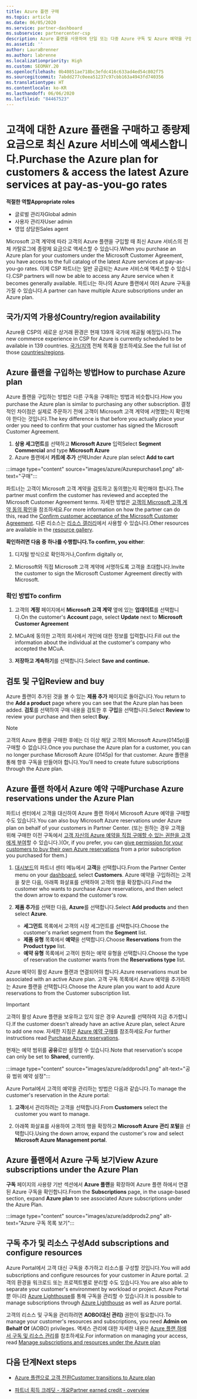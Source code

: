 ```yaml
---
title: Azure 플랜 구매
ms.topic: article
ms.date: 06/05/2020
ms.service: partner-dashboard
ms.subservice: partnercenter-csp
description: Azure 플랜을 사용하여 단일 또는 다중 Azure 구독 및 Azure 예약을 구입하고, 리소스를 구성하고, 구독을 보거나 추가하는 방법에 대해 알아보세요.
ms.assetid: ''
author: LauraBrenner
ms.author: labrenne
ms.localizationpriority: High
ms.custom: SEOMAY.20
ms.openlocfilehash: 0b40851ae718bc3efdc416c633ad4ed54c802f75
ms.sourcegitcommit: 7abdd277c0eea51237c97cbb163a4943fd740356
ms.translationtype: HT
ms.contentlocale: ko-KR
ms.lasthandoff: 06/06/2020
ms.locfileid: "84467523"
---
```

# <a name="purchase-the-azure-plan-for-customers--access-the-latest-azure-services-at-pay-as-you-go-rates"></a><span data-ttu-id="7ea21-103">고객에 대한 Azure 플랜을 구매하고 종량제 요금으로 최신 Azure 서비스에 액세스합니다.</span><span class="sxs-lookup"><span data-stu-id="7ea21-103">Purchase the Azure plan for customers & access the latest Azure services at pay-as-you-go rates</span></span>

<span data-ttu-id="7ea21-104">**적절한 역할**</span><span class="sxs-lookup"><span data-stu-id="7ea21-104">**Appropriate roles**</span></span>
- <span data-ttu-id="7ea21-105">글로벌 관리자</span><span class="sxs-lookup"><span data-stu-id="7ea21-105">Global admin</span></span>
- <span data-ttu-id="7ea21-106">사용자 관리자</span><span class="sxs-lookup"><span data-stu-id="7ea21-106">User admin</span></span>
- <span data-ttu-id="7ea21-107">영업 상담원</span><span class="sxs-lookup"><span data-stu-id="7ea21-107">Sales agent</span></span>

<span data-ttu-id="7ea21-108">Microsoft 고객 계약에 따라 고객의 Azure 플랜을 구입할 때 최신 Azure 서비스의 전체 카탈로그에 종량제 요금으로 액세스할 수 있습니다.</span><span class="sxs-lookup"><span data-stu-id="7ea21-108">When you purchase an Azure plan for your customers under the Microsoft Customer Agreement, you have access to the full catalog of the latest Azure services at pay-as-you-go rates.</span></span> <span data-ttu-id="7ea21-109">이제 CSP 파트너는 일반 공급되는 Azure 서비스에 액세스할 수 있습니다.</span><span class="sxs-lookup"><span data-stu-id="7ea21-109">CSP partners will now be able to access any Azure service when it becomes generally available.</span></span> <span data-ttu-id="7ea21-110">파트너는 하나의 Azure 플랜에서 여러 Azure 구독을 가질 수 있습니다.</span><span class="sxs-lookup"><span data-stu-id="7ea21-110">A partner can have multiple Azure subscriptions under an Azure plan.</span></span> 

## <a name="countryregion-availability"></a><span data-ttu-id="7ea21-111">국가/지역 가용성</span><span class="sxs-lookup"><span data-stu-id="7ea21-111">Country/region availability</span></span>
<span data-ttu-id="7ea21-112">Azure용 CSP의 새로운 상거래 환경은 현재 139개 국가에 제공될 예정입니다.</span><span class="sxs-lookup"><span data-stu-id="7ea21-112">The new commerce experience in CSP for Azure is currently scheduled to be available in 139 countries.</span></span> <span data-ttu-id="7ea21-113">[국가/지역](https://query.prod.cms.rt.microsoft.com/cms/api/am/binary/RE3QN0x) 전체 목록을 참조하세요.</span><span class="sxs-lookup"><span data-stu-id="7ea21-113">See the full list of those [countries/regions](https://query.prod.cms.rt.microsoft.com/cms/api/am/binary/RE3QN0x).</span></span> 

## <a name="how-to-purchase-azure-plan"></a><span data-ttu-id="7ea21-114">Azure 플랜을 구입하는 방법</span><span class="sxs-lookup"><span data-stu-id="7ea21-114">How to purchase Azure plan</span></span>

<span data-ttu-id="7ea21-115">Azure 플랜을 구입하는 방법은 다른 구독을 구매하는 방법과 비슷합니다.</span><span class="sxs-lookup"><span data-stu-id="7ea21-115">How you purchase the Azure plan is similar to purchasing any other subscription.</span></span> <span data-ttu-id="7ea21-116">결정적인 차이점은 실제로 주문하기 전에 고객이 Microsoft 고객 계약에 서명했는지 확인해야 한다는 것입니다.</span><span class="sxs-lookup"><span data-stu-id="7ea21-116">The key difference is that before you actually place your order you need to confirm that your customer has signed the Microsoft Customer Agreement.</span></span>

1. <span data-ttu-id="7ea21-117">**상용 세그먼트**를 선택하고 **Microsoft Azure** 입력</span><span class="sxs-lookup"><span data-stu-id="7ea21-117">Select **Segment Commercial** and type **Microsoft Azure**</span></span> 
2. <span data-ttu-id="7ea21-118">Azure 플랜에서 **카트에 추가** 선택</span><span class="sxs-lookup"><span data-stu-id="7ea21-118">Under Azure plan select **Add to cart**</span></span>

:::image type="content" source="images/azure/Azurepurchase1.png" alt-text="구매":::

<span data-ttu-id="7ea21-120">파트너는 고객이 Microsoft 고객 계약을 검토하고 동의했는지 확인해야 합니다.</span><span class="sxs-lookup"><span data-stu-id="7ea21-120">The partner must confirm the customer has reviewed and accepted the Microsoft Customer Agreement terms.</span></span> <span data-ttu-id="7ea21-121">자세한 방법은 [고객의 Microsoft 고객 계약 동의 확인](https://docs.microsoft.com/partner-center/confirm-customer-agreement)을 참조하세요.</span><span class="sxs-lookup"><span data-stu-id="7ea21-121">For more information on how the partner can do this, read the [Confirm customer acceptance of the Microsoft Customer Agreement](https://docs.microsoft.com/partner-center/confirm-customer-agreement).</span></span> <span data-ttu-id="7ea21-122">다른 리소스는 [리소스 갤러리](https://partner.microsoft.com/resources/collection/Microsoft-Customer-Agreement-in-the-CSP-program#/)에서 사용할 수 있습니다.</span><span class="sxs-lookup"><span data-stu-id="7ea21-122">Other resources are available in the [resource gallery](https://partner.microsoft.com/resources/collection/Microsoft-Customer-Agreement-in-the-CSP-program#/).</span></span>

<span data-ttu-id="7ea21-123">**확인하려면 다음 중 하나를 수행합니다.**</span><span class="sxs-lookup"><span data-stu-id="7ea21-123">**To confirm, you either**:</span></span> 

1. <span data-ttu-id="7ea21-124">디지털 방식으로 확인하거나,</span><span class="sxs-lookup"><span data-stu-id="7ea21-124">Confirm digitally or,</span></span>

2. <span data-ttu-id="7ea21-125">Microsoft와 직접 Microsoft 고객 계약에 서명하도록 고객을 초대합니다.</span><span class="sxs-lookup"><span data-stu-id="7ea21-125">Invite the customer to sign the Microsoft Customer Agreement directly with Microsoft.</span></span> 

### <a name="to-confirm"></a><span data-ttu-id="7ea21-126">확인 방법</span><span class="sxs-lookup"><span data-stu-id="7ea21-126">To confirm</span></span> 

1. <span data-ttu-id="7ea21-127">고객의 **계정** 페이지에서 **Microsoft 고객 계약** 옆에 있는 **업데이트**를 선택합니다.</span><span class="sxs-lookup"><span data-stu-id="7ea21-127">On the customer's **Account** page, select **Update** next to **Microsoft Customer Agreement**</span></span>  

2. <span data-ttu-id="7ea21-128">MCuA에 동의한 고객의 회사에서 개인에 대한 정보를 입력합니다.</span><span class="sxs-lookup"><span data-stu-id="7ea21-128">Fill out the information about the individual at the customer's company who accepted the MCuA.</span></span>

3. <span data-ttu-id="7ea21-129">**저장하고 계속하기**를 선택합니다.</span><span class="sxs-lookup"><span data-stu-id="7ea21-129">Select **Save and continue.**</span></span>  

## <a name="review-and-buy"></a><span data-ttu-id="7ea21-130">검토 및 구입</span><span class="sxs-lookup"><span data-stu-id="7ea21-130">Review and buy</span></span>

<span data-ttu-id="7ea21-131">Azure 플랜이 추가된 것을 볼 수 있는 **제품 추가** 페이지로 돌아갑니다.</span><span class="sxs-lookup"><span data-stu-id="7ea21-131">You return to the **Add a product** page where you can see that the Azure plan has been added.</span></span> <span data-ttu-id="7ea21-132">**검토**를 선택하여 구매 내용을 검토한 후 **구입**을 선택합니다.</span><span class="sxs-lookup"><span data-stu-id="7ea21-132">Select **Review** to review your purchase and then select **Buy**.</span></span> 

>[!Note]
><span data-ttu-id="7ea21-133">고객의 Azure 플랜을 구매한 후에는 더 이상 해당 고객의 Microsoft Azure(0145p)를 구매할 수 없습니다.</span><span class="sxs-lookup"><span data-stu-id="7ea21-133">Once you purchase the Azure plan for a customer, you can no longer purchase Microsoft Azure (0145p) for that customer.</span></span> <span data-ttu-id="7ea21-134">Azure 플랜을 통해 향후 구독을 만들어야 합니다.</span><span class="sxs-lookup"><span data-stu-id="7ea21-134">You'll need to create future subscriptions through the Azure plan.</span></span>

## <a name="purchase-azure-reservations-under-the-azure-plan"></a><span data-ttu-id="7ea21-135">Azure 플랜 하에서 Azure 예약 구매</span><span class="sxs-lookup"><span data-stu-id="7ea21-135">Purchase Azure reservations under the Azure Plan</span></span> 
  
<span data-ttu-id="7ea21-136">파트너 센터에서 고객을 대신하여 Azure 플랜 하에서 Microsoft Azure 예약을 구매할 수도 있습니다.</span><span class="sxs-lookup"><span data-stu-id="7ea21-136">You can also buy Microsoft Azure reservations under Azure plan on behalf of your customers in Partner Center.</span></span> <span data-ttu-id="7ea21-137">(또는 원하는 경우 고객을 위해 구매한 이전 구독에서 [고객 자신의 Azure 예약을 직접 구매할 수 있는 권한을 고객에게 부여](give-customers-permission.md)할 수 있습니다.)</span><span class="sxs-lookup"><span data-stu-id="7ea21-137">(Or, if you prefer, you can [give permission for your customers to buy their own Azure reservations](give-customers-permission.md) from a prior subscription you purchased for them.)</span></span>

1. <span data-ttu-id="7ea21-138">[대시보드](https://partner.microsoft.com/dashboard/)의 파트너 센터 메뉴에서 **고객**을 선택합니다.</span><span class="sxs-lookup"><span data-stu-id="7ea21-138">From the Partner Center menu on your [dashboard](https://partner.microsoft.com/dashboard/), select **Customers**.</span></span> <span data-ttu-id="7ea21-139">Azure 예약을 구입하려는 고객을 찾은 다음, 아래쪽 화살표를 선택하여 고객의 행을 확장합니다.</span><span class="sxs-lookup"><span data-stu-id="7ea21-139">Find the customer who wants to purchase Azure reservations, and then select the down arrow to expand the customer's row.</span></span>

2. <span data-ttu-id="7ea21-140">**제품 추가**를 선택한 다음, **Azure**를 선택합니다.</span><span class="sxs-lookup"><span data-stu-id="7ea21-140">Select **Add products** and then select **Azure**.</span></span> 

   - <span data-ttu-id="7ea21-141">**세그먼트** 목록에서 고객의 시장 세그먼트를 선택합니다.</span><span class="sxs-lookup"><span data-stu-id="7ea21-141">Choose the customer's market segment from the **Segment** list.</span></span>
   - <span data-ttu-id="7ea21-142">**제품 유형** 목록에서 **예약**을 선택합니다.</span><span class="sxs-lookup"><span data-stu-id="7ea21-142">Choose **Reservations** from the **Product type** list.</span></span>
   - <span data-ttu-id="7ea21-143">**예약 유형** 목록에서 고객이 원하는 예약 유형을 선택합니다.</span><span class="sxs-lookup"><span data-stu-id="7ea21-143">Choose the type of reservation the customer wants from the **Reservations type** list.</span></span>

<span data-ttu-id="7ea21-144">Azure 예약이 활성 Azure 플랜과 연결되어야 합니다.</span><span class="sxs-lookup"><span data-stu-id="7ea21-144">Azure reservations must be associated with an active Azure plan.</span></span> <span data-ttu-id="7ea21-145">고객 구독 목록에서 Azure 예약을 추가하려는 Azure 플랜을 선택합니다.</span><span class="sxs-lookup"><span data-stu-id="7ea21-145">Choose the Azure plan you want to add Azure reservations to from the Customer subscription list.</span></span> 

>[!Important] 
><span data-ttu-id="7ea21-146">고객이 활성 Azure 플랜을 보유하고 있지 않은 경우 Azure를 선택하여 지금 추가합니다.</span><span class="sxs-lookup"><span data-stu-id="7ea21-146">If the customer doesn't already have an active Azure plan, select Azure to add one now.</span></span> <span data-ttu-id="7ea21-147">자세한 지침은 [Azure 예약 구매](https://docs.microsoft.com/partner-center/azure-reservations-buying#purchase-azure-reservations)를 참조하세요.</span><span class="sxs-lookup"><span data-stu-id="7ea21-147">For further instructions read [Purchase Azure reservations](https://docs.microsoft.com/partner-center/azure-reservations-buying#purchase-azure-reservations).</span></span>

<span data-ttu-id="7ea21-148">현재는 예약 범위를 **공유**로만 설정할 수 있습니다.</span><span class="sxs-lookup"><span data-stu-id="7ea21-148">Note that reservation's scope can only be set to **Shared**, currently.</span></span> 

:::image type="content" source="images/azure/addprods1.png" alt-text="공유 범위 예약 설정":::

<span data-ttu-id="7ea21-150">Azure Portal에서 고객의 예약을 관리하는 방법은 다음과 같습니다.</span><span class="sxs-lookup"><span data-stu-id="7ea21-150">To manage the customer's reservation in the Azure portal:</span></span> 

1. <span data-ttu-id="7ea21-151">**고객**에서 관리하려는 고객을 선택합니다.</span><span class="sxs-lookup"><span data-stu-id="7ea21-151">From **Customers** select the customer you want to manage.</span></span> 

2. <span data-ttu-id="7ea21-152">아래쪽 화살표를 사용하여 고객의 행을 확장하고 **Microsoft Azure 관리 포털**을 선택합니다.</span><span class="sxs-lookup"><span data-stu-id="7ea21-152">Using the down arrow, expand the customer's row and select **Microsoft Azure Management portal**.</span></span>  
 
## <a name="view-azure-subscriptions-under-the-azure-plan"></a><span data-ttu-id="7ea21-153">Azure 플랜에서 Azure 구독 보기</span><span class="sxs-lookup"><span data-stu-id="7ea21-153">View Azure subscriptions under the Azure Plan</span></span>

<span data-ttu-id="7ea21-154">**구독** 페이지의 사용량 기반 섹션에서 **Azure 플랜**을 확장하여 Azure 플랜 하에서 연결된 Azure 구독을 확인합니다.</span><span class="sxs-lookup"><span data-stu-id="7ea21-154">From the **Subscriptions** page, in the usage-based section, expand **Azure plan** to see associated Azure subscriptions under the Azure Plan.</span></span>

:::image type="content" source="images/azure/addprods2.png" alt-text="Azure 구독 목록 보기"::: 


## <a name="add-subscriptions-and-configure-resources"></a><span data-ttu-id="7ea21-156">구독 추가 및 리소스 구성</span><span class="sxs-lookup"><span data-stu-id="7ea21-156">Add subscriptions and configure resources</span></span>

<span data-ttu-id="7ea21-157">Azure Portal에서 고객 대신 구독을 추가하고 리소스를 구성할 것입니다.</span><span class="sxs-lookup"><span data-stu-id="7ea21-157">You will add subscriptions and configure resources for your customer in Azure portal.</span></span> <span data-ttu-id="7ea21-158">고객의 환경을 워크로드 또는 프로젝트별로 분리할 수도 있습니다.</span><span class="sxs-lookup"><span data-stu-id="7ea21-158">You are also able to separate your customer's environment by workload or project.</span></span> <span data-ttu-id="7ea21-159">Azure Portal뿐 아니라 [Azure Lighthouse](https://azure.microsoft.com/services/azure-lighthouse/)를 통해 구독을 관리할 수 있습니다.</span><span class="sxs-lookup"><span data-stu-id="7ea21-159">It is possible to manage subscriptions through [Azure Lighthouse](https://azure.microsoft.com/services/azure-lighthouse/) as well as Azure portal.</span></span> 

<span data-ttu-id="7ea21-160">고객의 리소스 및 구독을 관리하려면 **AOBO(대신 관리)** 권한이 필요합니다.</span><span class="sxs-lookup"><span data-stu-id="7ea21-160">To manage your customer's resources and subscriptions, you need **Admin on Behalf Of** (AOBO) privileges.</span></span> <span data-ttu-id="7ea21-161">액세스 관리에 대한 자세한 내용은 [Azure 플랜 하에서 구독 및 리소스 관리](azure-plan-manage.md)를 참조하세요.</span><span class="sxs-lookup"><span data-stu-id="7ea21-161">For information on managing your access, read [Manage subscriptions and resources under the Azure plan](azure-plan-manage.md)</span></span>

## <a name="next-steps"></a><span data-ttu-id="7ea21-162">다음 단계</span><span class="sxs-lookup"><span data-stu-id="7ea21-162">Next steps</span></span>

- [<span data-ttu-id="7ea21-163">Azure 플랜으로 고객 전환</span><span class="sxs-lookup"><span data-stu-id="7ea21-163">Customer transitions to Azure plan</span></span>](azure-plan-transition.md)

- [<span data-ttu-id="7ea21-164">파트너 획득 크레딧 - 개요</span><span class="sxs-lookup"><span data-stu-id="7ea21-164">Partner earned credit - overview</span></span>](partner-earned-credit.md)
